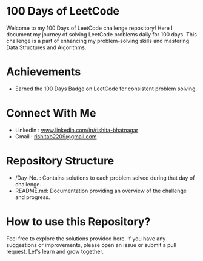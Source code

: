 <h1>100 Days of LeetCode</h1>
Welcome to my 100 Days of LeetCode challenge repository! Here I document my journey of solving LeetCode problems daily for 100 days. This challenge is a part of enhancing my problem-solving skills and mastering 
    Data Structures and Algorithms.
    <h1>Achievements</h1>
    <ul>
      <li>Earned the 100 Days Badge on LeetCode for consistent problem solving.</li>
    </ul>
    <h1>Connect With Me</h1>
    <ul>
        <li>LinkedIn : <a href = "www.linkedin.com/in/rishita-bhatnagar">www.linkedin.com/in/rishita-bhatnagar</a></li>
        <li>Gmail : <a href = "rishitab2209@gmail.com">rishitab2209@gmail.com</a></li>
    </ul>
    <h1>Repository Structure</h1>
    <ul>
      <li>/Day-No. : Contains solutions to each problem solved during that day of challenge.</li>
      <li>README.md: Documentation providing an overview of the challenge and progress.</li>
    </ul>
    <h1>How to use this Repository?</h1>
    Feel free to explore the solutions provided here. If you have any suggestions or improvements, please open an issue or submit a pull request. Let's learn and grow together.
